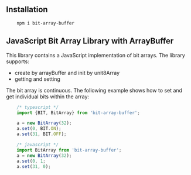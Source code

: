 ## Installation
``` shell
    npm i bit-array-buffer
```
## JavaScript Bit Array Library with ArrayBuffer

This library contains a JavaScript implementation of bit arrays. The library supports:

* create by arrayBuffer and init by unit8Array
* getting and setting

The bit array is continuous. The following example shows how to set and get individual bits within the array:
``` typescript
    /* typescript */
    import {BIT, BitArray} from 'bit-array-buffer';

    a = new BitArray(32);
    a.set(0, BIT.ON);
    a.set(31, BIT.OFF);
```
``` javascript
    /* javascript */
    import BitArray from 'bit-array-buffer';
    a = new BitArray(32);
    a.set(0, 1;
    a.set(31, 0);
```

